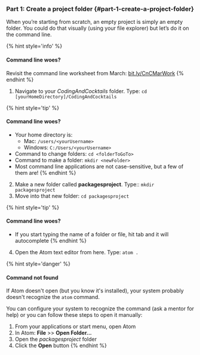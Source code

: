 ### Part 1: Create a project folder {#part-1-create-a-project-folder}

When you’re starting from scratch, an empty project is simply an empty folder. You could do that visually (using your file explorer) but let’s do it on the command line.

{% hint style='info' %}
#### Command line woes?
Revisit the command line worksheet from March:
[bit.ly/CnCMarWork](http://bit.ly/CnCMarWork)
{% endhint %}

1.  Navigate to your _CodingAndCocktails_ folder. Type: `cd [yourHomeDirectory]/CodingAndCocktails`

  {% hint style='tip' %}
  #### Command line woes?
  - Your home directory is:
    - Mac: `/users/<yourUsername>`
    - Windows: `C:/Users/<yourUsername>`
  - Command to change folders: `cd <folderToGoTo>`
  - Command to make a folder: `mkdir <newFolder>`
  - Most command line applications are not case-sensitive, but a few of them are!
  {% endhint %}

2.  Make a new folder called **packagesproject**. Type:: `mkdir packagesproject`
3.  Move into that new folder: `cd packagesproject`

  {% hint style='tip' %}
  #### Command line woes?
  - If you start typing the name of a folder or file, hit tab and it will autocomplete
  {% endhint %}

4.  Open the Atom text editor from here. Type: `atom .`

  {% hint style='danger' %}
  #### Command not found
  If Atom doesn't open (but you know it's installed), your system probably doesn't recognize the `atom` command.

  You can configure your system to recognize the command (ask a mentor for help) or you can follow these steps to open it manually:

  1. From your applications or start menu, open Atom
  2. In Atom: **File** >> **Open Folder...**
  3. Open the _packagesproject_ folder
  4. Click the **Open** button
  {% endhint %}
